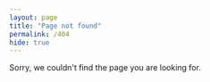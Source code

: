 ```yaml
---
layout: page
title: "Page not found"
permalink: /404
hide: true
---
```

<p class="text-center">Sorry, we couldn't find the page you are looking for.</p>
